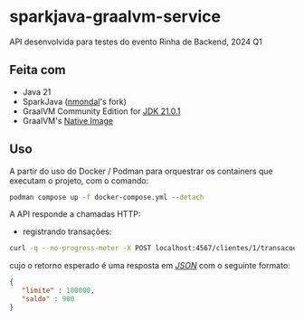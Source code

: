 # sparkjava-graalvm-service
API desenvolvida para testes do evento Rinha de Backend, 2024 Q1

## Feita com
- Java 21
- SparkJava ([nmondal](https://github.com/nmondal/spark-11)'s fork)
- GraalVM Community Edition for [JDK 21.0.1](https://www.graalvm.org/release-notes/JDK_21/)
- GraalVM's [Native Image](https://www.graalvm.org/latest/reference-manual/native-image/basics/)

## Uso

A partir do uso do Docker / Podman para orquestrar os containers que executam o projeto, com o comando:
```bash
podman compose up -f docker-compose.yml --detach
```

A API responde a chamadas HTTP:
- registrando transações:
```bash
curl -q --no-progress-meter -X POST localhost:4567/clientes/1/transacoes -H "Content-Type: application/json" -d "{\"valor\":900,\"tipo\":\"c\",\"descricao\":\"descricao\"}"
```

cujo o retorno esperado é uma resposta em _[JSON](https://developer.mozilla.org/en-US/docs/Web/JavaScript/Reference/Global_Objects/JSON)_ com o seguinte formato:
```json
{
   "limite" : 100000,
   "saldo" : 900
}
```
